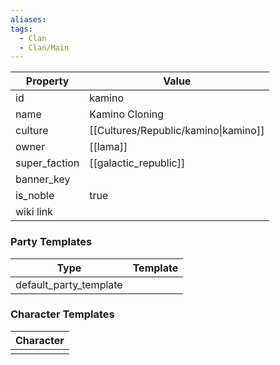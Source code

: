 ```yaml
---
aliases: 
tags:
  - Clan
  - Clan/Main
---
```


| Property      | Value                                |
| ------------- | ------------------------------------ |
| id            | kamino                               |
| name          | Kamino Cloning                       |
| culture       | [[Cultures/Republic/kamino\|kamino]] |
| owner         | [[lama]]                             |
| super_faction | [[galactic_republic]]                |
| banner_key    |                                      |
| is_noble      | true                                 |
| wiki link     |                                      |

### Party Templates
| Type                   | Template |
| ---------------------- | -------- |
| default_party_template |          |

### Character Templates
| Character |
| :-------: |
|           |